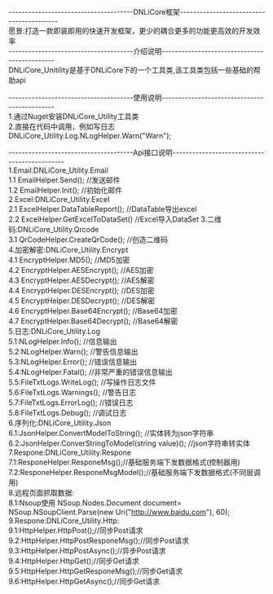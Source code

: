 --------------------------------------DNLiCore框架-----------------------------------------  
愿景:打造一款即装即用的快速开发框架，更少的耦合更多的功能更高效的开发效率  
--------------------------------------介绍说明---------------------------------------------  
DNLiCore_Unitility是基于DNLiCore下的一个工具类,该工具类包括一些基础的帮助api  

--------------------------------------使用说明---------------------------------------------   
1.通过Nuget安装DNLiCore_Utility工具类  
2.直接在代码中调用，例如写日志  DNLiCore_Utility.Log.NLogHelper.Warn("Warn");  
  
--------------------------------------Api接口说明---------------------------------------------  
1.Email:DNLiCore_Utility.Email  
	1.1 EmailHelper.Send(); //发送邮件  
	1.2 EmailHelper.Init(); //初始化邮件  
2.Excel:DNLiCore_Utility.Excel  
	2.1 ExcelHelper.DataTableReport(); //DataTable导出excel  
	2.2 ExcelHelper.GetExcelToDataSet() //Excel导入DataSet 
3.二维码:DNLiCore_Utility.Qrcode  
	3.1 QrCodeHelper.CreateQrCode(); //创造二维码  
4.加密解密:DNLiCore_Utility.Encrypt  
	4.1 EncryptHelper.MD5(); //MD5加密    
	4.2 EncryptHelper.AESEncrypt(); //AES加密  
	4.3 EncryptHelper.AESDecrypt(); //AES解密  
	4.4 EncryptHelper.DESEncrypt(); //DES加密  
	4.5 EncryptHelper.DESDecrypt(); //DES解密   
	4.6 EncryptHelper.Base64Encrypt(); //Base64加密  
	4.7 EncryptHelper.Base64Decrypt(); //Base64解密  
5.日志:DNLiCore_Utility.Log  
	5.1:NLogHelper.Info();  //信息输出  
	5.2:NLogHelper.Warn();  //警告信息输出  
	5.3:NLogHelper.Error(); //错误信息输出  
	5.4:NLogHelper.Fatal(); //非常严重的错误信息输出  
	5.5:FileTxtLogs.WriteLog(); //写操作日志文件  
	5.6:FileTxtLogs.Warnings(); //警告日志  
	5.7:FileTxtLogs.ErrorLog(); //错误日志  
	5.8:FileTxtLogs.Debug(); //调试日志  
6.序列化:DNLiCore_Utility.Json  
	6.1:JsonHelper.ConvertModelToString(); //实体转为json字符串  
	6.2:JsonHelper.ConverStringToModel<T>(string value)();	//json字符串转实体  
7.Respone:DNLiCore_Utility.Respone  
	7.1:ResponeHelper.ResponeMsg();//基础服务端下发数据格式(控制器用)  
	7.2:ResponeHelper.ResponeMsgModel();//基础服务端下发数据格式(不同层调用)  
8.远程页面抓取数据:    
	8.1:Nsoup使用  NSoup.Nodes.Document document=  NSoup.NSoupClient.Parse(new Uri("http://www.baidu.com"), 60);   
9.Respone:DNLiCore_Utility.Http:  
	9.1:HttpHelper.HttpPost();//同步Post请求  
	9.2:HttpHelper.HttpPostResponeMsg();//同步Post请求 
	9.3:HttpHelper.HttpPostAsync();//异步Post请求  
	9.4:HttpHelper.HttpGet();//同步Get请求  
	9.5:HttpHelper.HttpGetResponeMsg();//同步Get请求  
	9.6:HttpHelper.HttpGetAsync();//同步Get请求  


